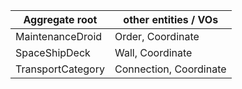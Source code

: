 |Aggregate root | other entities / VOs |
|---|---|
|MaintenanceDroid | Order, Coordinate|
|SpaceShipDeck | Wall, Coordinate|
|TransportCategory | Connection, Coordinate |